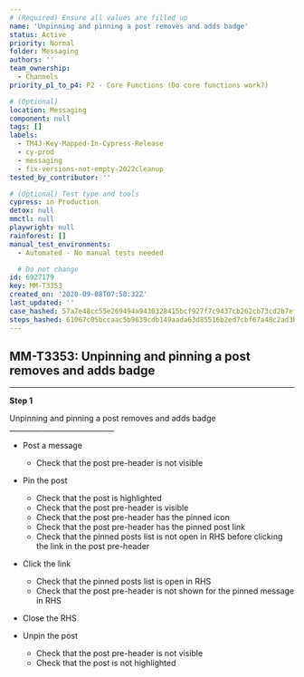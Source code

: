 ```yaml
---
# (Required) Ensure all values are filled up
name: 'Unpinning and pinning a post removes and adds badge'
status: Active
priority: Normal
folder: Messaging
authors: ''
team_ownership:
  - Channels
priority_p1_to_p4: P2 - Core Functions (Do core functions work?)

# (Optional)
location: Messaging
component: null
tags: []
labels:
  - TM4J-Key-Mapped-In-Cypress-Release
  - cy-prod
  - messaging
  - fix-versions-not-empty-2022cleanup
tested_by_contributor: ''

# (Optional) Test type and tools
cypress: in Production
detox: null
mmctl: null
playwright: null
rainforest: []
manual_test_environments:
  - Automated - No manual tests needed

  # Do not change
id: 6927179
key: MM-T3353
created_on: '2020-09-08T07:50:32Z'
last_updated: ''
case_hashed: 57a7e48cc55e269494a9430328415bcf927f7c9437cb262cb73cd2b7ef0426d4edd973f51b6dcf042c2cea4ad1e847a2
steps_hashed: 61067c05bccaac5b9639cdb149aada63d85516b2ed7cbf67a48c2ad3bee4416edb0265c3483b56509509939b6debdcb6
---
```


<!-- (Auto-generated) Based on frontmatter's "key" and "name" -->

## MM-T3353: Unpinning and pinning a post removes and adds badge

---

**Step 1**

Unpinning and pinning a post removes and adds badge\
\_\_\_\_\_\_\_\_\_\_\_\_\_\_\_\_\_\_\_\_\_\_\_\_\_\_\_\_\_

- Post a message

  - Check that the post pre-header is not visible

- Pin the post

  - Check that the post is highlighted
  - Check that the post pre-header is visible
  - Check that the post pre-header has the pinned icon
  - Check that the post pre-header has the pinned post link
  - Check that the pinned posts list is not open in RHS before clicking the link in the post pre-header

- Click the link

  - Check that the pinned posts list is open in RHS
  - Check that the post pre-header is not shown for the pinned message in RHS

- Close the RHS

- Unpin the post

  - Check that the post pre-header is not visible
  - Check that the post is not highlighted
